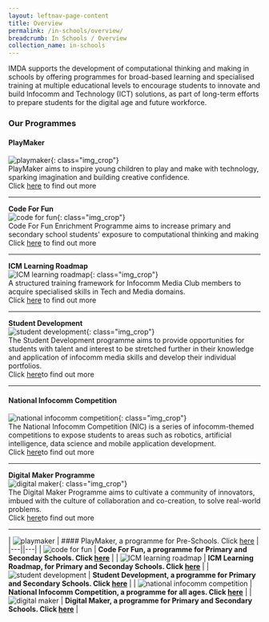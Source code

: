 ```yaml
---
layout: leftnav-page-content
title: Overview
permalink: /in-schools/overview/
breadcrumb: In Schools / Overview
collection_name: in-schools
---
```


IMDA supports the development of computational thinking and making in schools by offering programmes for broad-based learning and specialised training at multiple educational levels to encourage students to innovate and build Infocomm and Technology (ICT) solutions, as part of long-term efforts to prepare students for the digital age and future workforce.

### Our Programmes


#### **PlayMaker**<br>
![playmaker](/images/in-schools/overview/playmaker-icon2.png){: class="img_crop"}<br>
PlayMaker aims to inspire young children to play and make with technology, sparking imagination and building creative confidence.<br>
Click [here](/in-schools/playmaker-overview/) to find out more<br>

---

**Code For Fun**<br>
![code for fun](/images/in-schools/overview/code-for-fun-icon2.jpg){: class="img_crop"}<br>
Code For Fun Enrichment Programme aims to increase primary and secondary school students' exposure to computational thinking and making <br>
Click [here](/in-schools/code-for-fun/overview/) to find out more<br>

---
**ICM Learning Roadmap**<br>
![ICM learning roadmap](/images/in-schools/overview/icm-learning-roadmap-icon.jpg){: class="img_crop"}<br>
A structured training framework for Infocomm Media Club members to acquire specialised skills in Tech and Media domains.<br>
Click [here](/in-schools/icm-learning-roadmap/) to find out more<br>

---

**Student Development**<br>
![student development](/images/in-schools/overview/student-development-icon.jpg){: class="img_crop"}<br>
The Student Development programme aims to provide opportunities for students with talent and interest to be stretched further in their knowledge and application of infocomm media skills and develop their individual portfolios.<br>
Click [here](/in-schools/student-development/)to find out more <br>

---

#### **National Infocomm Competition**<br>
![national infocomm competition](/images/in-schools/overview/national-infocomm-competition-icon2.jpg){: class="img_crop"}<br>
The National Infocomm Competition (NIC) is a series of infocomm-themed competitions to expose students to areas such as robotics, artificial intelligence, data science and mobile application development.<br>
Click [here](/in-schools/national-infocomm-competition/)to find out more<br>

---

**Digital Maker Programme**<br>
![digital maker](/images/in-schools/overview/digital-maker-overview-icon2.JPG){: class="img_crop"}<br>
The Digital Maker Programme aims to cultivate a community of innovators, imbued with the culture of collaboration and co-creation, to solve real-world problems. <br>
Click [here](/in-schools/digital-maker/overview/)to find out more<br>

---

| ![playmaker](/images/in-schools/overview/playmaker-icon2.png) | #### PlayMaker, a programme for Pre-Schools. Click [here](/in-schools/playmaker-overview/) |
|---||---|
| ![code for fun](/images/in-schools/overview/code-for-fun-icon2.jpg)  |  **Code For Fun, a programme for Primary and Seconday Schools. Click [here](/in-schools/code-for-fun/overview/)** |
| ![ICM learning roadmap](/images/in-schools/overview/icm-learning-roadmap-icon.jpg)  | **ICM Learning Roadmap, for Primary and Seconday Schools. Click [here](/in-schools/icm-learning-roadmap/)** |
|  ![student development](/images/in-schools/overview/student-development-icon.jpg)  |  **Student Development, a programme for Primary and Secondary Schools. Click [here](/in-schools/student-development/)** | 
|  ![national infocomm competition](/images/in-schools/overview/national-infocomm-competition-icon2.jpg) | **National Infocomm Competition, a programme for all ages. Click [here](/in-schools/national-infocomm-competition/)** |
| ![digital maker](/images/in-schools/overview/digital-maker-overview-icon2.JPG)  |  **Digital Maker, a programme for Primary and Secondary Schools. Click [here](/in-schools/digital-maker/overview/)** |


